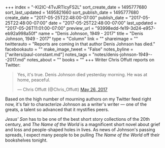 +++
index = "-Kl2IC-4TvJRTlcyFS2L"
sort_create_date = 1495777680
sort_last_updated = 1495821660
sort_publish_date = 1495777680
create_date = "2017-05-25T22:48:00-07:00"
publish_date = "2017-05-25T22:48:00-07:00"
date = "2017-05-25T22:48:00-07:00"
last_updated = "2017-05-26T11:01:00-07:00"
preview_url = "93998edd-fe19-3d24-e957-eb92a998a50f"
name = "Denis Johnson, 1949 - 2017"
title = "Denis Johnson, 1949 - 2017"
type = "Column"
link = ""
shareimage = ""
twitterauto = "Reports are coming in that author Denis Johnson has died."
facebookauto = ""
make_image_tweet = "False"
notes_byline = ["writers/paul-constant.md"]
notes_tags = "notes/denis-johnson-1949---2017.md"
notes_about = ""
books = ""
+++
Writer Chris Offutt reports on Twitter: 

<blockquote class="twitter-tweet" data-lang="en"><p lang="en" dir="ltr">Yes, it&#39;s true.  Denis Johnson died yesterday morning.  He was at home, peaceful.</p>&mdash; Chris Offutt (@Chris_Offutt) <a href="https://twitter.com/Chris_Offutt/status/867971243089084418">May 26, 2017</a></blockquote>

Based on the high number of mourning authors on my Twitter feed right now, it's fair to characterize Johnson as a writer's writer — one of the greats, a talent so advanced that it mystifies peers. 

*Jesus' Son* has to be one of the best short story collections of the 20th century, and *The Name of the World* is a magnificent short novel about grief and loss and people-shaped holes in lives. As news of Johnson's passing spreads, I expect many people to be pulling *The Name of the World* off their bookshelves tonight.